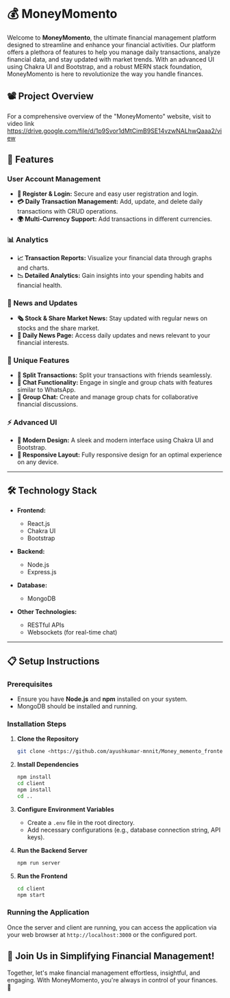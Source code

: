 # **💰 MoneyMomento**

Welcome to **MoneyMomento**, the ultimate financial management platform designed to streamline and enhance your financial activities. Our platform offers a plethora of features to help you manage daily transactions, analyze financial data, and stay updated with market trends. With an advanced UI using Chakra UI and Bootstrap, and a robust MERN stack foundation, MoneyMomento is here to revolutionize the way you handle finances.


## **📽️ Project Overview**

For a comprehensive overview of the "MoneyMomento" website, visit to video link
https://drive.google.com/file/d/1p9Svor1dMtCimB9SE14vzwNALhwQaaa2/view

## **🚀 Features**

### **User Account Management**

- **🔐 Register & Login:** Secure and easy user registration and login.
- **💳 Daily Transaction Management:** Add, update, and delete daily transactions with CRUD operations.
- **🌍 Multi-Currency Support:** Add transactions in different currencies.

### **📊 Analytics**

- **📈 Transaction Reports:** Visualize your financial data through graphs and charts.
- **📉 Detailed Analytics:** Gain insights into your spending habits and financial health.

### **📰 News and Updates**

- **🗞️ Stock & Share Market News:** Stay updated with regular news on stocks and the share market.
- **📅 Daily News Page:** Access daily updates and news relevant to your financial interests.

### **🔑 Unique Features**

- **🔀 Split Transactions:** Split your transactions with friends seamlessly.
- **💬 Chat Functionality:** Engage in single and group chats with features similar to WhatsApp.
- **👥 Group Chat:** Create and manage group chats for collaborative financial discussions.

### **⚡ Advanced UI**

- **💎 Modern Design:** A sleek and modern interface using Chakra UI and Bootstrap.
- **📱 Responsive Layout:** Fully responsive design for an optimal experience on any device.

---

## **🛠️ Technology Stack**

- **Frontend:** 
  - React.js
  - Chakra UI
  - Bootstrap

- **Backend:**
  - Node.js
  - Express.js

- **Database:**
  - MongoDB

- **Other Technologies:**
  - RESTful APIs
  - Websockets (for real-time chat)

---

## **📋 Setup Instructions**

### **Prerequisites**

- Ensure you have **Node.js** and **npm** installed on your system.
- MongoDB should be installed and running.

### **Installation Steps**

1. **Clone the Repository**
   ```bash
   git clone <https://github.com/ayushkumar-mnnit/Money_memento_frontend.git>

2. **Install Dependencies**
   ```bash
   npm install
   cd client
   npm install
   cd ..
   ```

3. **Configure Environment Variables**
   - Create a `.env` file in the root directory.
   - Add necessary configurations (e.g., database connection string, API keys).

4. **Run the Backend Server**
   ```bash
   npm run server
   ```

5. **Run the Frontend**
   ```bash
   cd client
   npm start
   ```

### **Running the Application**

Once the server and client are running, you can access the application via your web browser at `http://localhost:3000` or the configured port.



## **🌟 Join Us in Simplifying Financial Management!**

Together, let's make financial management effortless, insightful, and engaging. With MoneyMomento, you're always in control of your finances. 🌟
